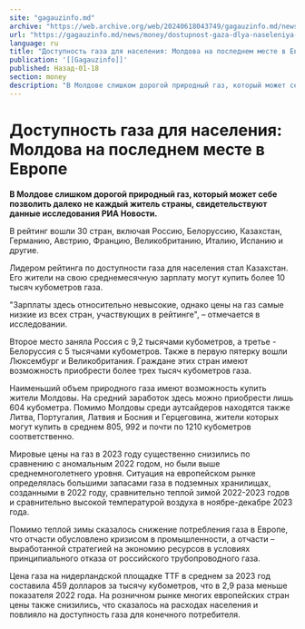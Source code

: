 ```yaml
---
site: "gagauzinfo.md"
archive: "https://web.archive.org/web/20240618043749/gagauzinfo.md/news/money/dostupnost-gaza-dlya-naseleniya-moldova-na-poslednem-meste-v-evrope"
url: "https://gagauzinfo.md/news/money/dostupnost-gaza-dlya-naseleniya-moldova-na-poslednem-meste-v-evrope"
language: ru
title: "Доступность газа для населения: Молдова на последнем месте в Европе"
publication: '[[Gagauzinfo]]'
published: Назад-01-18
section: money
description: "В Молдове слишком дорогой природный газ, который может себе позволить далеко не каждый житель страны, свидетельствуют данные исследования РИА Новости."
---
```


# Доступность газа для населения: Молдова на последнем месте в Европе

**В Молдове слишком дорогой природный газ, который может себе позволить далеко не каждый житель страны, свидетельствуют данные исследования РИА Новости.**

В рейтинг вошли 30 стран, включая Россию, Белоруссию, Казахстан, Германию, Австрию, Францию, Великобританию, Италию, Испанию и другие.

Лидером рейтинга по доступности газа для населения стал Казахстан. Его жители на свою среднемесячную зарплату могут купить более 10 тысяч кубометров газа.

"Зарплаты здесь относительно невысокие, однако цены на газ самые низкие из всех стран, участвующих в рейтинге", – отмечается в исследовании.

Второе место заняла Россия с 9,2 тысячами кубометров, а третье - Белоруссия с 5 тысячами кубометров. Также в первую пятерку вошли Люксембург и Великобритания. Граждане этих стран имеют возможность приобрести более трех тысяч кубометров газа.

Наименьший объем природного газа имеют возможность купить жители Молдовы. На средний заработок здесь можно приобрести лишь 604 кубометра. Помимо Молдовы среди аутсайдеров находятся также Литва, Португалия, Латвия и Босния и Герцеговина, жители которых могут купить в среднем 805, 992 и почти по 1210 кубометров соответственно.

Мировые цены на газ в 2023 году существенно снизились по сравнению с аномальным 2022 годом, но были выше среднемноголетнего уровня. Ситуация на европейском рынке определялась большими запасами газа в подземных хранилищах, созданными в 2022 году, сравнительно теплой зимой 2022-2023 годов и сравнительно высокой температурой воздуха в ноябре-декабре 2023 года.

Помимо теплой зимы сказалось снижение потребления газа в Европе, что отчасти обусловлено кризисом в промышленности, а отчасти – выработанной стратегией на экономию ресурсов в условиях принципиального отказа от российского трубопроводного газа.

Цена газа на нидерландской площадке TTF в среднем за 2023 год составила 459 долларов за тысячу кубометров, что в 2,9 раза меньше показателя 2022 года. На розничном рынке многих европейских стран цены также снизились, что сказалось на расходах населения и повлияло на доступность газа для конечного потребителя.